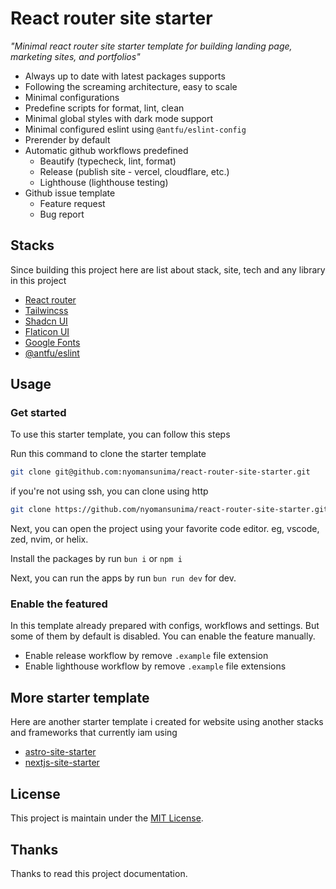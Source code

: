 # React router site starter

_"Minimal react router site starter template for building landing page, marketing sites, and portfolios"_

- Always up to date with latest packages supports
- Following the screaming architecture, easy to scale
- Minimal configurations
- Predefine scripts for format, lint, clean
- Minimal global styles with dark mode support
- Minimal configured eslint using `@antfu/eslint-config`
- Prerender by default
- Automatic github workflows predefined
  - Beautify (typecheck, lint, format)
  - Release (publish site - vercel, cloudflare, etc.)
  - Lighthouse (lighthouse testing)
- Github issue template
  - Feature request
  - Bug report

## Stacks

Since building this project here are list about stack, site, tech and any library in this project

- [React router](https://nextjs.org)
- [Tailwincss](https://tailwindcss.com)
- [Shadcn UI](https://ui.shadcn.com)
- [Flaticon UI](https://www.flaticon.com/search?type=uicon)
- [Google Fonts](https://fonts.google.com)
- [@antfu/eslint](https://github.com/antfu/eslint-config)

## Usage

### Get started

To use this starter template, you can follow this steps

Run this command to clone the starter template

```bash
git clone git@github.com:nyomansunima/react-router-site-starter.git
```

if you're not using ssh, you can clone using http

```bash
git clone https://github.com/nyomansunima/react-router-site-starter.git
```

Next, you can open the project using your favorite code editor. eg, vscode, zed, nvim, or helix.

Install the packages by run `bun i` or `npm i`

Next, you can run the apps by run `bun run dev` for dev.

### Enable the featured

In this template already prepared with configs, workflows and settings. But some of them by default is disabled. You can enable the feature manually.

- Enable release workflow by remove `.example` file extension
- Enable lighthouse workflow by remove `.example` file extensions

## More starter template

Here are another starter template i created for website using another stacks and frameworks that currently iam using

- [astro-site-starter](https://github.com/nyomansunima/astro-site-starter)
- [nextjs-site-starter](https://github.com/nyomansunima/nextjs-site-starter)

## License

This project is maintain under the [MIT License](./LICENSE).

## Thanks

Thanks to read this project documentation.
